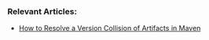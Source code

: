 ### Relevant Articles:

- [How to Resolve a Version Collision of Artifacts in Maven](https://www.baeldung.com/maven-version-collision)
